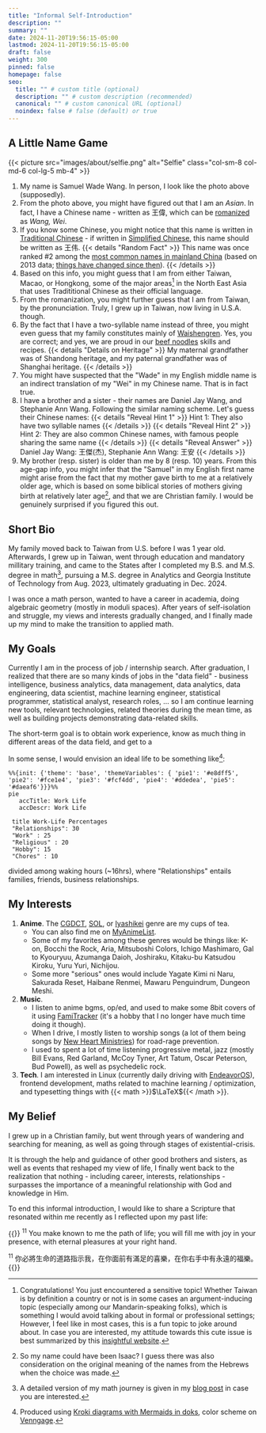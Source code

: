 ```yaml
---
title: "Informal Self-Introduction"
description: ""
summary: ""
date: 2024-11-20T19:56:15-05:00
lastmod: 2024-11-20T19:56:15-05:00
draft: false
weight: 300
pinned: false
homepage: false
seo:
  title: "" # custom title (optional)
  description: "" # custom description (recommended)
  canonical: "" # custom canonical URL (optional)
  noindex: false # false (default) or true
---
```


## A Little Name Game

{{< picture src="images/about/selfie.png" alt="Selfie" class="col-sm-8 col-md-6 col-lg-5 mb-4" >}}

1. My name is Samuel Wade Wang. In person, I look like the photo above (supposedly).
2. From the photo above, you might have figured out that I am an _Asian_. In fact, I have a Chinese name - written as 王偉, which can be [romanized](https://en.wikipedia.org/wiki/Romanization) as _Wang, Wei_.
3. If you know some Chinese, you might notice that this name is written in [Traditional Chinese](https://en.wikipedia.org/wiki/Traditional_Chinese_characters) - if written in [Simplified Chinese](https://en.wikipedia.org/wiki/Simplified_Chinese_characters), this name should be written as 王伟.
{{< details "Random Fact" >}}
 This name was once ranked #2 among the [most common names in mainland China](https://zh.wikipedia.org/zh-hant/%E6%9C%80%E5%B8%B8%E8%A6%8B%E5%90%8D%E5%AD%97%E5%88%97%E8%A1%A8#%E4%B8%AD%E5%9B%BD%E5%A4%A7%E9%99%86) (based on 2013 data; [things have changed since then](https://en.wikipedia.org/wiki/List_of_most_popular_given_names#Male_names_3)).
{{< /details >}}
4. Based on this info, you might guess that I am from either Taiwan, Macao, or Hongkong, some of the major areas[^1] in the North East Asia that uses Tradititional Chinese as their official language.
5. From the romanization, you might further guess that I am from Taiwan, by the pronunciation. Truly, I grew up in Taiwan, now living in U.S.A. though.
6. By the fact that I have a two-syllable name instead of three, you might even guess that my family constitutes mainly of [Waishengren](https://en.wikipedia.org/wiki/Waishengren). Yes, you are correct; and yes, we are proud in our [beef noodles](https://en.wikipedia.org/wiki/Beef_noodle_soup#Taiwanese_beef_noodle_soup) skills and recipes.
{{< details "Details on Heritage" >}}
My maternal grandfather was of Shandong heritage, and my paternal grandfather was of Shanghai heritage.
{{< /details >}}
7. You might have suspected that the "Wade" in my English middle name is an indirect translation of my "Wei" in my Chinese name. That is in fact true.
9. I have a brother and a sister - their names are Daniel Jay Wang, and Stephanie Ann Wang. Following the similar naming scheme. Let's guess their Chinese names:
{{< details "Reveal Hint 1" >}}
Hint 1: They also have two syllable names
{{< /details >}}
{{< details "Reveal Hint 2" >}}
Hint 2: They are also common Chinese names, with famous people sharing the same name
{{< /details >}}
{{< details "Reveal Answer" >}}
Daniel Jay Wang: 王傑(杰), Stephanie Ann Wang: 王安
{{< /details >}}
10. My brother (resp. sister) is older than me by 8 (resp. 10) years. From this age-gap info, you might infer that the "Samuel" in my English first name might arise from the fact that my mother gave birth to me at a relatively older age, which is based on some biblical stories of mothers giving birth at relatively later age[^2], and that we are Christian family. I would be genuinely surprised if you figured this out.

## Short Bio

My family moved back to Taiwan from U.S. before I was 1 year old. Afterwards, I grew up in Taiwan, went through education and mandatory millitary training, and came to the States after I completed my B.S. and M.S. degree in math[^3], pursuing a M.S. degree in Analytics and Georgia Institute of Technology from Aug. 2023, ultimately graduating in Dec. 2024.

I was once a math person, wanted to have a career in academia, doing algebraic geometry (mostly in moduli spaces). After years of self-isolation and struggle, my views and interests gradually changed, and I finally made up my mind to make the transition to applied math.

## My Goals

Currently I am in the process of job / internship search. After graduation, I realized that there are so many kinds of jobs in the "data field" - business intelligence, business analytics, data management, data analytics, data engineering, data scientist, machine learning engineer, statistical programmer, statistical analyst, research roles, ...  so I am continue learning new tools, relevant technologies, related theories during the mean time, as well as building projects demonstrating data-related skills.

The short-term goal is to obtain work experience, know as much thing in different areas of the data field, and get to a 

In some sense, I would envision an ideal life to be something like[^4]:

```kroki {type=mermaid}
%%{init: {'theme': 'base', 'themeVariables': { 'pie1': '#e8dff5', 'pie2': '#fce1e4', 'pie3': '#fcf4dd', 'pie4': '#ddedea', 'pie5': '#daeaf6'}}}%%
pie
   accTitle: Work Life
   accDescr: Work Life 

 title Work-Life Percentages
 "Relationships": 30
 "Work" : 25
 "Religious" : 20
 "Hobby": 15
 "Chores" : 10
```

divided among waking hours (~16hrs), where "Relationships" entails families, friends, business relationships.

## My Interests

1. **Anime**. The [CGDCT](https://tvtropes.org/pmwiki/pmwiki.php/Main/CuteGirlsDoingCuteThings), [SOL](https://tvtropes.org/pmwiki/pmwiki.php/SliceOfLife/AnimeAndManga), or [Iyashikei](https://tvtropes.org/pmwiki/pmwiki.php/Main/Iyashikei) genre are my cups of tea.
    - You can also find me on [MyAnimeList](https://myanimelist.net/profile/Cabbage_Cat).
    - Some of my favorites among these genres would be things like: K-on, Bocchi the Rock, Aria, Mitsuboshi Colors, Ichigo Mashimaro, Gal to Kyouryuu, Azumanga Daioh, Joshiraku, Kitaku-bu Katsudou Kiroku, Yuru Yuri, Nichijou.
    - Some more "serious" ones would include Yagate Kimi ni Naru, Sakurada Reset, Haibane Renmei, Mawaru Penguindrum, Dungeon Meshi.
2. **Music**.
    - I listen to anime bgms, op/ed, and used to make some 8bit covers of it using [FamiTracker](http://famitracker.com/) (it's a hobby that I no longer have much time doing it though).
    - When I drive, I mostly listen to worship songs (a lot of them being songs by [New Heart Ministries](https://www.newheartmusic.org/main)) for road-rage prevention.
    - I used to spent a lot of time listening progressive metal, jazz (mostly Bill Evans, Red Garland, McCoy Tyner, Art Tatum, Oscar Peterson, Bud Powell), as well as psychedelic rock.
3. **Tech**. I am interested in Linux (currently daily driving with [EndeavorOS](https://endeavouros.com/)), frontend development, maths related to machine learning / optimization, and typesetting things with {{< math >}}$\LaTeX${{< /math >}}. 

## My Belief

I grew up in a Christian family, but went through years of wandering and searching for meaning, as well as going through stages of existential-crisis.

It is through the help and guidance of other good brothers and sisters, as well as events that reshaped my view of life, I finally went back to the realization that nothing - including career, interests, relationships - surpasses the importance of a meaningful relationship with God and knowledge in Him.

To end this informal introduction, I would like to share a Scripture that resonated within me recently as I reflected upon my past life:

{{<callout context="caution" title="Psalms 16:11; NIV + CUVMPT" icon="outline/bible" >}}
<sup>11</sup> You make known to me the path of life; you will fill me with joy in your presence, with eternal pleasures at your right hand.

<sup>11</sup> 你必將生命的道路指示我，在你面前有滿足的喜樂，在你右手中有永遠的福樂。
{{</callout >}}

[^1]: Congratulations! You just encountered a sensitive topic! Whether Taiwan is by definition a country or not is in some cases an argument-inducing topic (especially among our Mandarin-speaking folks), which is something I would avoid talking about in formal or professional settings; However, I feel like in most cases, this is a fun topic to joke around about. In case you are interested, my attitude towards this cute issue is best summarized by this [insightful website](https://www.omfgdogs.com).
[^2]: So my name could have been Isaac? I guess there was also consideration on the original meaning of the names from the Hebrews when the choice was made.
[^3]: A detailed version of my math journey is given in my [blog post](/blog/my-math-journey) in case you are interested.
[^4]: Produced using [Kroki diagrams with Mermaids in doks](https://getdoks.org/docs/built-ins/diagrams/#mermaid), color scheme on [Venngage](https://venngage.com/blog/pastel-color-palettes/).
